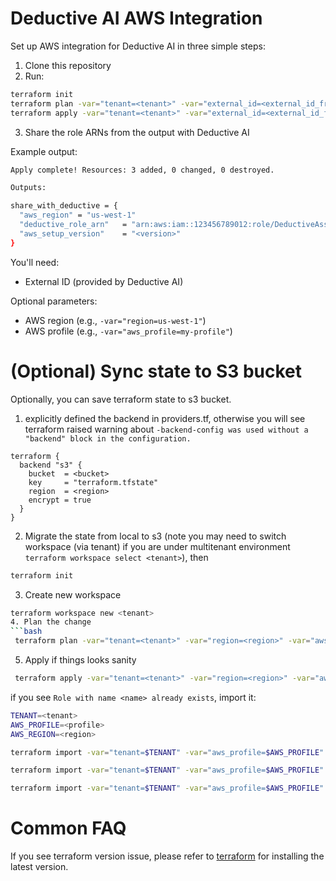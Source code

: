 # Deductive AI AWS Integration

Set up AWS integration for Deductive AI in three simple steps:

1. Clone this repository
2. Run:

```bash
terraform init
terraform plan -var="tenant=<tenant>" -var="external_id=<external_id_from_deductive_ai>"
terraform apply -var="tenant=<tenant>" -var="external_id=<external_id_from_deductive_ai>"
```

3. Share the role ARNs from the output with Deductive AI

Example output:

```bash
Apply complete! Resources: 3 added, 0 changed, 0 destroyed.

Outputs:

share_with_deductive = {
  "aws_region" = "us-west-1"
  "deductive_role_arn"   = "arn:aws:iam::123456789012:role/DeductiveAssumeRole-<tenant>"
  "aws_setup_version"    = "<version>"
}
```

You'll need:

- External ID (provided by Deductive AI)

Optional parameters:

- AWS region (e.g., `-var="region=us-west-1"`)
- AWS profile (e.g., `-var="aws_profile=my-profile"`)


# (Optional) Sync state to S3 bucket
Optionally, you can save terraform state to s3 bucket.
1. explicitly defined the backend in providers.tf, otherwise you will see terraform raised warning about `-backend-config was used without a "backend" block in the configuration.`
```hcl
terraform {
  backend "s3" {
    bucket  = <bucket>
    key     = "terraform.tfstate"
    region  = <region>
    encrypt = true
  }
}
```
2. Migrate the state from local to s3 (note you may need to switch workspace (via tenant) if you are under multitenant environment `terraform workspace select <tenant>`), then
```bash
terraform init
```
3. Create new workspace
```bash
terraform workspace new <tenant>
4. Plan the change
```bash
 terraform plan -var="tenant=<tenant>" -var="region=<region>" -var="aws_profile=<profile>"
```
5. Apply if things looks sanity
```bash
 terraform apply -var="tenant=<tenant>" -var="region=<region>" -var="aws_profile=<profile>"
```
if you see `Role with name <name> already exists`, import it:
```bash
TENANT=<tenant>
AWS_PROFILE=<profile>
AWS_REGION=<region>

terraform import -var="tenant=$TENANT" -var="aws_profile=$AWS_PROFILE" -var="region=$AWS_REGION" module.bootstrap.aws_iam_role.deductive_role DeductiveAssumeRole

terraform import -var="tenant=$TENANT" -var="aws_profile=$AWS_PROFILE" -var="region=$AWS_REGION" module.bootstrap.aws_iam_role.eks_cluster_role DeductiveAIEKSClusterRole

terraform import -var="tenant=$TENANT" -var="aws_profile=$AWS_PROFILE" -var="region=$AWS_REGION" module.bootstrap.aws_iam_role.ec2_role  DeductiveAIEC2Role-${TENANT}
```

# Common FAQ
If you see terraform version issue, please refer to [terraform](https://developer.hashicorp.com/terraform/install)
for installing the latest version.
